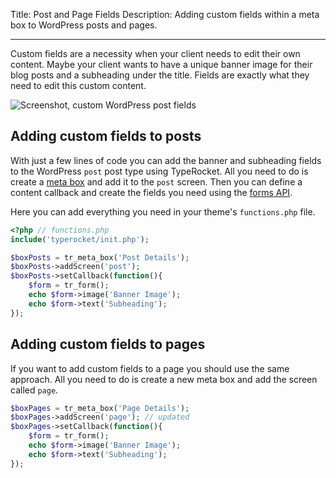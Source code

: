 Title: Post and Page Fields
Description: Adding custom fields within a meta box to WordPress posts and pages.

---

Custom fields are a necessity when your client needs to edit their own content. Maybe your client wants to have a unique banner image for their blog posts and a subheading under the title. Fields are exactly what they need to edit this custom content.

![Screenshot, custom WordPress post fields](https://typerocket.com/wp-content/uploads/2015/08/typerocket-post-custom-fields.png)

## Adding custom fields to posts

With just a few lines of code you can add the banner and subheading fields to the WordPress `post` post type using TypeRocket. All you need to do is create a [meta box](/docs/v3/meta-boxes/) and add it to the `post` screen. Then you can define a content callback and create the fields you need using the [forms API](/docs/v3/forms/).

Here you can add everything you need in your theme's `functions.php` file.

```php
<?php // functions.php
include('typerocket/init.php');

$boxPosts = tr_meta_box('Post Details');
$boxPosts->addScreen('post');
$boxPosts->setCallback(function(){
    $form = tr_form();
    echo $form->image('Banner Image');
    echo $form->text('Subheading');
});
```

## Adding custom fields to pages

If you want to add custom fields to a page you should use the same approach. All you need to do is create a new meta box and add the screen called `page`.

```php
$boxPages = tr_meta_box('Page Details');
$boxPages->addScreen('page'); // updated
$boxPages->setCallback(function(){
    $form = tr_form();
    echo $form->image('Banner Image');
    echo $form->text('Subheading');
});
```